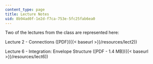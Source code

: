 ```yaml
---
content_type: page
title: Lecture Notes
uid: 8b94ad0f-1e2d-f7ca-753e-5fc25fab6ea0
---
```


Two of the lectures from the class are represented here:

Lecture 2 - Connections ([PDF]({{< baseurl >}}/resources/lect2))

Lecture 6 - Integration: Envelope Structure ([PDF - 1.4 MB]({{< baseurl >}}/resources/lect6))